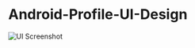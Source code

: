 # Android-Profile-UI-Design
![UI Screenshot](https://raw.githubusercontent.com/Reyzeny/Android-Profile-UI-Design/app/src/main/res/drawable/Screenshot.jpeg )
 
